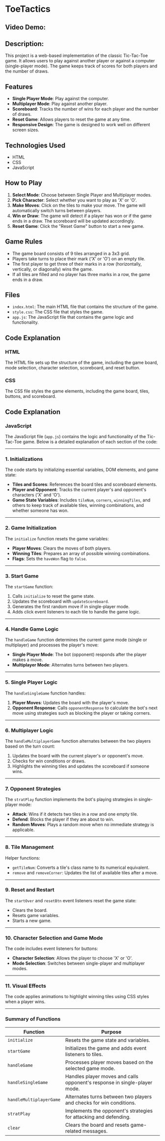 # ToeTactics

## Video Demo: 

## Description:
This project is a web-based implementation of the classic Tic-Tac-Toe game. It allows users to play against another player or against a computer (single-player mode). The game keeps track of scores for both players and the number of draws.

## Features
- **Single Player Mode**: Play against the computer.
- **Multiplayer Mode**: Play against another player.
- **Scoreboard**: Tracks the number of wins for each player and the number of draws.
- **Reset Game**: Allows players to reset the game at any time.
- **Responsive Design**: The game is designed to work well on different screen sizes.

## Technologies Used
- HTML
- CSS
- JavaScript

## How to Play
1. **Select Mode**: Choose between Single Player and Multiplayer modes.
2. **Pick Character**: Select whether you want to play as 'X' or 'O'.
3. **Make Moves**: Click on the tiles to make your move. The game will automatically switch turns between players.
4. **Win or Draw**: The game will detect if a player has won or if the game ends in a draw. The scoreboard will be updated accordingly.
5. **Reset Game**: Click the "Reset Game" button to start a new game.

## Game Rules
- The game board consists of 9 tiles arranged in a 3x3 grid.
- Players take turns to place their mark ('X' or 'O') on an empty tile.
- The first player to get three of their marks in a row (horizontally, vertically, or diagonally) wins the game.
- If all tiles are filled and no player has three marks in a row, the game ends in a draw.

## Files
- `index.html`: The main HTML file that contains the structure of the game.
- `style.css`: The CSS file that styles the game.
- `app.js`: The JavaScript file that contains the game logic and functionality.

## Code Explanation
### HTML
The HTML file sets up the structure of the game, including the game board, mode selection, character selection, scoreboard, and reset button.

### CSS
The CSS file styles the game elements, including the game board, tiles, buttons, and scoreboard.

## Code Explanation

### JavaScript

The JavaScript file (`app.js`) contains the logic and functionality of the Tic-Tac-Toe game. Below is a detailed explanation of each section of the code:

---

### 1. **Initializations**
The code starts by initializing essential variables, DOM elements, and game state:
- **Tiles and Scores**: References the board tiles and scoreboard elements.
- **Player and Opponent**: Tracks the current player's and opponent's characters ('X' and 'O').
- **Game State Variables**: Includes `tileNum`, `corners`, `winningTiles`, and others to keep track of available tiles, winning combinations, and whether someone has won.

---

### 2. **Game Initialization**
The `initialize` function resets the game variables:
- **Player Moves**: Clears the moves of both players.
- **Winning Tiles**: Prepares an array of possible winning combinations.
- **Flags**: Sets the `haveWon` flag to `false`.

---

### 3. **Start Game**
The `startGame` function:
1. Calls `initialize` to reset the game state.
2. Updates the scoreboard with `updateScoreboard`.
3. Generates the first random move if in single-player mode.
4. Adds click event listeners to each tile to handle the game logic.

---

### 4. **Handle Game Logic**
The `handleGame` function determines the current game mode (single or multiplayer) and processes the player's move:
- **Single Player Mode**: The bot (opponent) responds after the player makes a move.
- **Multiplayer Mode**: Alternates turns between two players.

---

### 5. **Single Player Logic**
The `handleSingleGame` function handles:
1. **Player Moves**: Updates the board with the player's move.
2. **Opponent Response**: Calls `opponentResponse` to calculate the bot's next move using strategies such as blocking the player or taking corners.

---

### 6. **Multiplayer Logic**
The `handleMultiplayerGame` function alternates between the two players based on the turn count:
1. Updates the board with the current player's or opponent's move.
2. Checks for win conditions or draws.
3. Highlights the winning tiles and updates the scoreboard if someone wins.

---

### 7. **Opponent Strategies**
The `stratPlay` function implements the bot's playing strategies in single-player mode:
- **Attack**: Wins if it detects two tiles in a row and one empty tile.
- **Defend**: Blocks the player if they are about to win.
- **Random Moves**: Plays a random move when no immediate strategy is applicable.

---

### 8. **Tile Management**
Helper functions:
- `getTileNum`: Converts a tile's class name to its numerical equivalent.
- `remove` and `removeCorner`: Updates the list of available tiles after a move.

---

### 9. **Reset and Restart**
The `startOver` and `resetBtn` event listeners reset the game state:
- Clears the board.
- Resets game variables.
- Starts a new game.

---

### 10. **Character Selection and Game Mode**
The code includes event listeners for buttons:
- **Character Selection**: Allows the player to choose 'X' or 'O'.
- **Mode Selection**: Switches between single-player and multiplayer modes.

---

### 11. **Visual Effects**
The code applies animations to highlight winning tiles using CSS styles when a player wins.

---

### Summary of Functions
| **Function**           | **Purpose**                                                                 |
|-------------------------|-----------------------------------------------------------------------------|
| `initialize`           | Resets the game state and variables.                                        |
| `startGame`            | Initializes the game and adds event listeners to tiles.                    |
| `handleGame`           | Processes player moves based on the selected game mode.                    |
| `handleSingleGame`     | Handles player moves and calls opponent's response in single-player mode.  |
| `handleMultiplayerGame`| Alternates turns between two players and checks for win conditions.        |
| `stratPlay`            | Implements the opponent's strategies for attacking and defending.          |
| `clear`                | Clears the board and resets game-related messages.                        |
